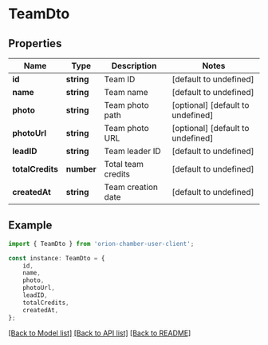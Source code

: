 # TeamDto


## Properties

Name | Type | Description | Notes
------------ | ------------- | ------------- | -------------
**id** | **string** | Team ID | [default to undefined]
**name** | **string** | Team name | [default to undefined]
**photo** | **string** | Team photo path | [optional] [default to undefined]
**photoUrl** | **string** | Team photo URL | [optional] [default to undefined]
**leadID** | **string** | Team leader ID | [default to undefined]
**totalCredits** | **number** | Total team credits | [default to undefined]
**createdAt** | **string** | Team creation date | [default to undefined]

## Example

```typescript
import { TeamDto } from 'orion-chamber-user-client';

const instance: TeamDto = {
    id,
    name,
    photo,
    photoUrl,
    leadID,
    totalCredits,
    createdAt,
};
```

[[Back to Model list]](../README.md#documentation-for-models) [[Back to API list]](../README.md#documentation-for-api-endpoints) [[Back to README]](../README.md)
